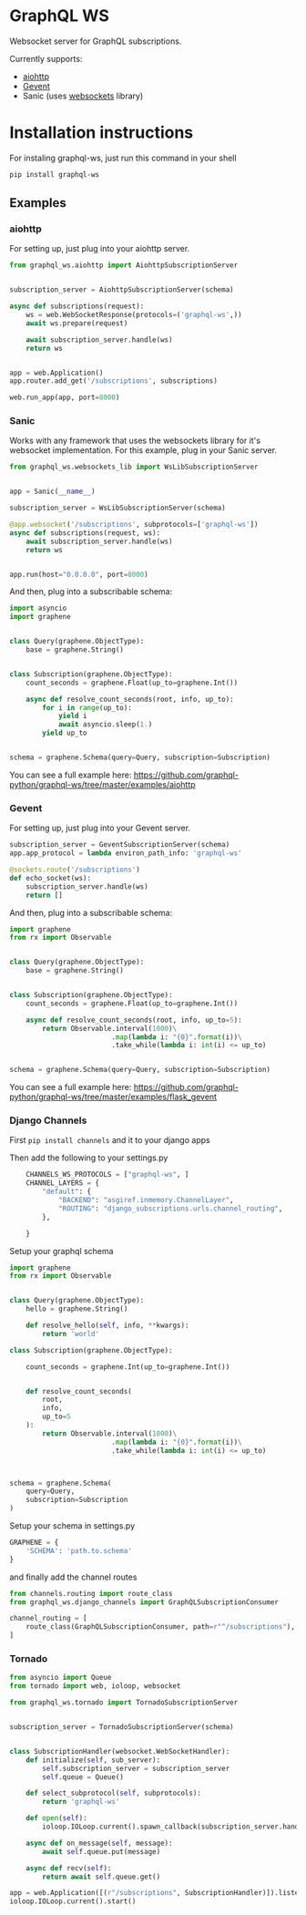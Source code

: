 # GraphQL WS

Websocket server for GraphQL subscriptions.

Currently supports:
* [aiohttp](https://github.com/graphql-python/graphql-ws#aiohttp)
* [Gevent](https://github.com/graphql-python/graphql-ws#gevent)
* Sanic (uses [websockets](https://github.com/aaugustin/websockets/) library)

# Installation instructions

For instaling graphql-ws, just run this command in your shell

```bash
pip install graphql-ws
```

## Examples

### aiohttp

For setting up, just plug into your aiohttp server.

```python
from graphql_ws.aiohttp import AiohttpSubscriptionServer


subscription_server = AiohttpSubscriptionServer(schema)

async def subscriptions(request):
    ws = web.WebSocketResponse(protocols=('graphql-ws',))
    await ws.prepare(request)

    await subscription_server.handle(ws)
    return ws


app = web.Application()
app.router.add_get('/subscriptions', subscriptions)

web.run_app(app, port=8000)
```

### Sanic

Works with any framework that uses the websockets library for
it's websocket implementation. For this example, plug in
your Sanic server.

```python
from graphql_ws.websockets_lib import WsLibSubscriptionServer


app = Sanic(__name__)

subscription_server = WsLibSubscriptionServer(schema)

@app.websocket('/subscriptions', subprotocols=['graphql-ws'])
async def subscriptions(request, ws):
    await subscription_server.handle(ws)
    return ws


app.run(host="0.0.0.0", port=8000)
```

And then, plug into a subscribable schema:

```python
import asyncio
import graphene


class Query(graphene.ObjectType):
    base = graphene.String()


class Subscription(graphene.ObjectType):
    count_seconds = graphene.Float(up_to=graphene.Int())

    async def resolve_count_seconds(root, info, up_to):
        for i in range(up_to):
            yield i
            await asyncio.sleep(1.)
        yield up_to


schema = graphene.Schema(query=Query, subscription=Subscription)
```

You can see a full example here: https://github.com/graphql-python/graphql-ws/tree/master/examples/aiohttp

### Gevent

For setting up, just plug into your Gevent server.

```python
subscription_server = GeventSubscriptionServer(schema)
app.app_protocol = lambda environ_path_info: 'graphql-ws'

@sockets.route('/subscriptions')
def echo_socket(ws):
    subscription_server.handle(ws)
    return []
```

And then, plug into a subscribable schema:

```python
import graphene
from rx import Observable


class Query(graphene.ObjectType):
    base = graphene.String()


class Subscription(graphene.ObjectType):
    count_seconds = graphene.Float(up_to=graphene.Int())

    async def resolve_count_seconds(root, info, up_to=5):
        return Observable.interval(1000)\
                         .map(lambda i: "{0}".format(i))\
                         .take_while(lambda i: int(i) <= up_to)


schema = graphene.Schema(query=Query, subscription=Subscription)
```

You can see a full example here: https://github.com/graphql-python/graphql-ws/tree/master/examples/flask_gevent


### Django Channels


First `pip install channels` and it to your django apps

Then add the following to your settings.py

```python
    CHANNELS_WS_PROTOCOLS = ["graphql-ws", ]
    CHANNEL_LAYERS = {
        "default": {
            "BACKEND": "asgiref.inmemory.ChannelLayer",
            "ROUTING": "django_subscriptions.urls.channel_routing",
        },

    }
```

Setup your graphql schema

```python
import graphene
from rx import Observable


class Query(graphene.ObjectType):
    hello = graphene.String()

    def resolve_hello(self, info, **kwargs):
        return 'world'

class Subscription(graphene.ObjectType):

    count_seconds = graphene.Int(up_to=graphene.Int())


    def resolve_count_seconds(
        root,
        info,
        up_to=5
    ):
        return Observable.interval(1000)\
                         .map(lambda i: "{0}".format(i))\
                         .take_while(lambda i: int(i) <= up_to)



schema = graphene.Schema(
    query=Query,
    subscription=Subscription
)


````

Setup your schema in settings.py

```python
GRAPHENE = {
    'SCHEMA': 'path.to.schema'
}
```

and finally add the channel routes

```python
from channels.routing import route_class
from graphql_ws.django_channels import GraphQLSubscriptionConsumer

channel_routing = [
    route_class(GraphQLSubscriptionConsumer, path=r"^/subscriptions"),
]
```

### Tornado
```python
from asyncio import Queue
from tornado import web, ioloop, websocket

from graphql_ws.tornado import TornadoSubscriptionServer


subscription_server = TornadoSubscriptionServer(schema)


class SubscriptionHandler(websocket.WebSocketHandler):
    def initialize(self, sub_server):
        self.subscription_server = subscription_server
        self.queue = Queue()

    def select_subprotocol(self, subprotocols):
        return 'graphql-ws'

    def open(self):
        ioloop.IOLoop.current().spawn_callback(subscription_server.handle, self)

    async def on_message(self, message):
        await self.queue.put(message)

    async def recv(self):
        return await self.queue.get()

app = web.Application([(r"/subscriptions", SubscriptionHandler)]).listen(8000)
ioloop.IOLoop.current().start()
```
